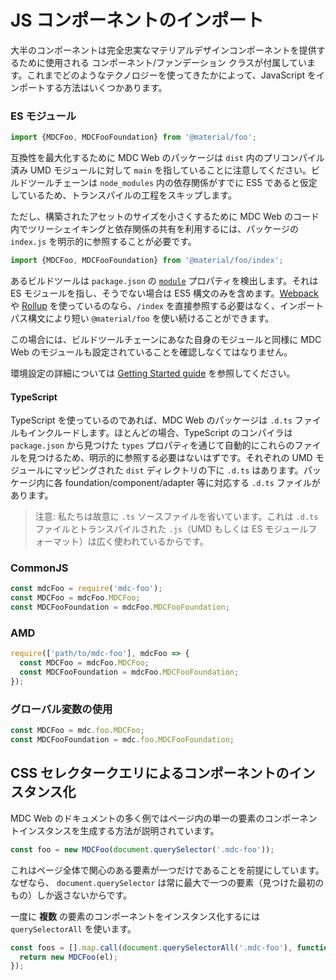 <!--docs:
title: "Importing JS Components"
navTitle: "Importing JS Components"
layout: landing
section: docs
path: /docs/importing-js/
-->

# JS コンポーネントのインポート

大半のコンポーネントは完全忠実なマテリアルデザインコンポーネントを提供するために使用される コンポーネント/ファンデーション クラスが付属しています。これまでどのようなテクノロジーを使ってきたかによって、JavaScript をインポートする方法はいくつかあります。

### ES モジュール

```js
import {MDCFoo, MDCFooFoundation} from '@material/foo';
```

互換性を最大化するために MDC Web のパッケージは `dist` 内のプリコンパイル済み UMD モジュールに対して `main` を指していることに注意してください。ビルドツールチェーンは `node_modules` 内の依存関係がすでに ES5 であると仮定しているため、トランスパイルの工程をスキップします。

ただし、構築されたアセットのサイズを小さくするために MDC Web のコード内でツリーシェイキングと依存関係の共有を利用するには、パッケージの `index.js` を明示的に参照することが必要です。

```js
import {MDCFoo, MDCFooFoundation} from '@material/foo/index';
```

あるビルドツールは `package.json` の [`module`](https://github.com/rollup/rollup/wiki/pkg.module) プロパティを検出します。それは ES モジュールを指し、そうでない場合は ES5 構文のみを含めます。[Webpack](https://webpack.js.org/) や [Rollup](https://rollupjs.org/guide/en) を使っているのなら、`/index` を直接参照する必要はなく、インポートパス構文により短い `@material/foo` を使い続けることができます。

この場合には、ビルドツールチェーンにあなた自身のモジュールと同様に MDC Web のモジュールも設定されていることを確認しなくてはなりません。

環境設定の詳細については [Getting Started guide](getting-started.md) を参照してください。

#### TypeScript

TypeScript を使っているのであれば、MDC Web のパッケージは `.d.ts` ファイルもインクルードします。ほとんどの場合、TypeScript のコンパイラは `package.json` から見つけた `types` プロパティを通じて自動的にこれらのファイルを見つけるため、明示的に参照する必要はないはずです。それぞれの UMD モジュールにマッピングされた `dist` ディレクトリの下に `.d.ts` はあります。パッケージ内に各 foundation/component/adapter 等に対応する `.d.ts` ファイルがあります。

> 注意: 私たちは故意に `.ts` ソースファイルを省いています。これは `.d.ts` ファイルとトランスパイルされた `.js`（UMD もしくは ES モジュールフォーマット）は広く使われているからです。

### CommonJS

```js
const mdcFoo = require('mdc-foo');
const MDCFoo = mdcFoo.MDCFoo;
const MDCFooFoundation = mdcFoo.MDCFooFoundation;
```

### AMD

```js
require(['path/to/mdc-foo'], mdcFoo => {
  const MDCFoo = mdcFoo.MDCFoo;
  const MDCFooFoundation = mdcFoo.MDCFooFoundation;
});
```

### グローバル変数の使用

```js
const MDCFoo = mdc.foo.MDCFoo;
const MDCFooFoundation = mdc.foo.MDCFooFoundation;
```

## CSS セレクタークエリによるコンポーネントのインスタンス化

MDC Web のドキュメントの多く例ではページ内の単一の要素のコンポーネントインスタンスを生成する方法が説明されています。

```js
const foo = new MDCFoo(document.querySelector('.mdc-foo'));
```

これはページ全体で関心のある要素が一つだけであることを前提にしています。なぜなら、 `document.querySelector` は常に最大で一つの要素（見つけた最初のもの）しか返さないからです。

一度に **複数** の要素のコンポーネントをインスタンス化するには `querySelectorAll` を使います。

```js
const foos = [].map.call(document.querySelectorAll('.mdc-foo'), function(el) {
  return new MDCFoo(el);
});
```
